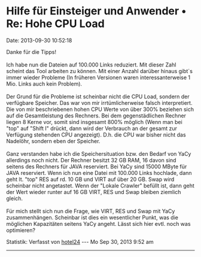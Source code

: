 Hilfe für Einsteiger und Anwender • Re: Hohe CPU Load
=====================================================

Date: 2013-09-30 10:52:18

Danke für die Tipps!\
\
Ich habe nun die Dateien auf 100.000 Links reduziert. Mit dieser Zahl
scheint das Tool arbeiten zu können. Mit einer Anzahl darüber hinaus
gibt\`s immer wieder Probleme (In früheren Versionen waren
interessanterweise 1 Mio. Links auch kein Problem).\
\
Der Grund für die Probleme ist scheinbar nicht die CPU Load, sondern der
verfügbare Speicher. Das war von mir irrtümlicherweise falsch
interpretiert. Die von mir beschriebenen hohen CPU Werte von über 300%
beziehen sich auf die Gesamtleistung des Rechners. Bei dem
gegenstädlichen Rechner liegen 8 Kerne vor, somit sind insgesamt 800%
möglich (Wenn man bei \"top\" auf \"Shift I\" drückt, dann wird der
Verbrauch an der gesamt zur Verfügung stehenden CPU angezeigt). D.h. die
CPU war bisher nicht das Nadelöhr, sondern eben der Speicher.\
\
Ganz verstanden habe ich die Speichersituation bzw. den Bedarf von YaCy
allerdings noch nicht. Der Rechner besitzt 32 GB RAM, 16 davon sind
seitens des Rechners für JAVA reserviert. Bei YaCy sind 15000 MByte für
JAVA reserviert. Wenn ich nun eine Datei mit 100.000 Links hochlade,
dann geht lt. \"top\" RES auf rd. 10 GB und VIRT auf über 20 GB. Swap
wird scheinbar nicht angetastet. Wenn der \"Lokale Crawler\" befüllt
ist, dann geht der Wert wieder runter auf 16 GB VIRT, RES und Swap
bleiben ziemlich gleich.\
\
Für mich stellt sich nun die Frage, wie VIRT, RES und Swap mit YaCy
zusammenhängen. Scheinbar ist dies ein wesentlicher Punkt, was die
möglichen Kapazitäten seitens YaCy angeht. Lässt sich hier evtl. noch
was optimieren?

Statistik: Verfasst von
[hotel24](http://forum.yacy-websuche.de/memberlist.php?mode=viewprofile&u=8871)
--- Mo Sep 30, 2013 9:52 am

------------------------------------------------------------------------
